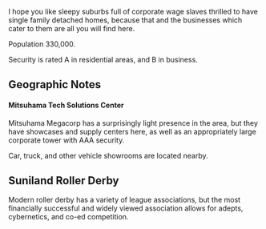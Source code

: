 I hope you like sleepy suburbs full of corporate wage slaves thrilled to have single family detached homes, because that and the businesses which cater to them are all you will find here.   
  
Population 330,000.  
  
Security is rated A in residential areas, and B in business.

## Geographic Notes

#### Mitsuhama Tech Solutions Center

Mitsuhama Megacorp has a surprisingly light presence in the area, but they have showcases and supply centers here, as well as an appropriately large corporate tower with AAA security.   
  
Car, truck, and other vehicle showrooms are located nearby.

## Suniland Roller Derby

Modern roller derby has a variety of league associations, but the most financially successful and widely viewed association allows for adepts, cybernetics, and co-ed competition.
